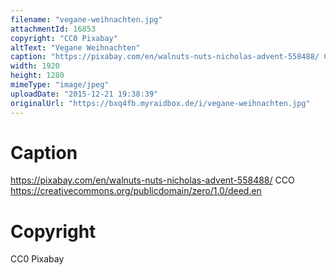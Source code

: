 ```yaml
---
filename: "vegane-weihnachten.jpg"
attachmentId: 16853
copyright: "CC0 Pixabay"
altText: "Vegane Weihnachten"
caption: "https://pixabay.com/en/walnuts-nuts-nicholas-advent-558488/ CCO https://creativecommons.org/publicdomain/zero/1.0/deed.en"
width: 1920
height: 1280
mimeType: "image/jpeg"
uploadDate: "2015-12-21 19:38:39"
originalUrl: "https://bxq4fb.myraidbox.de/i/vegane-weihnachten.jpg"
---
```


# Caption

https://pixabay.com/en/walnuts-nuts-nicholas-advent-558488/ CCO https://creativecommons.org/publicdomain/zero/1.0/deed.en

# Copyright

CC0 Pixabay
